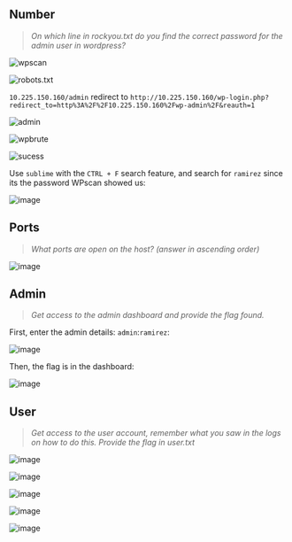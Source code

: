 ## Number

>*On which line in rockyou.txt do you find the correct password for the admin user in wordpress?*

![wpscan](https://user-images.githubusercontent.com/59768512/152354724-03a29621-df1f-438f-8fe7-a5e1ccd7a163.png)

![robots.txt](https://user-images.githubusercontent.com/59768512/152354867-6a364ba4-9370-44ee-a746-de3b79ec13ac.png)


`10.225.150.160/admin` redirect to `http://10.225.150.160/wp-login.php?redirect_to=http%3A%2F%2F10.225.150.160%2Fwp-admin%2F&reauth=1`

![admin](https://user-images.githubusercontent.com/59768512/152354961-d49d19a1-0f5e-4793-92c7-04fdc1484d28.png)

![wpbrute](https://user-images.githubusercontent.com/59768512/152354596-62286464-89d2-4210-a0bc-732890f5c6cf.png)

![sucess](https://user-images.githubusercontent.com/59768512/154031211-98d7d02a-71f8-4d48-b693-0c3fdb49688f.png)


Use `sublime` with the `CTRL + F` search feature, and search for `ramirez` since its the password WPscan showed us: 



![image](https://user-images.githubusercontent.com/70077872/152354630-5cca4df8-3ad0-4971-817d-d4cd3695bb33.png)

## Ports

>*What ports are open on the host? (answer in ascending order)*

![image](https://user-images.githubusercontent.com/72946914/152356071-995428fe-be9c-4fe4-83ca-b7526130de09.png)


## Admin

>*Get access to the admin dashboard and provide the flag found.*

First, enter the admin details: `admin`:`ramirez`:

![image](https://user-images.githubusercontent.com/70077872/152356337-2013f9ae-2120-476f-be58-a3a0516eb1e9.png)

Then, the flag is in the dashboard:

![image](https://user-images.githubusercontent.com/70077872/152356590-f2780792-8f93-4e09-8516-cd76fb041a90.png)


## User

>*Get access to the user account, remember what you saw in the logs on how to do this. Provide the flag in user.txt*

![image](https://user-images.githubusercontent.com/70077872/152762635-bb95d4b0-710a-4567-b918-d58e29b95c24.png)


![image](https://user-images.githubusercontent.com/70077872/152495938-3446f01d-5977-45d4-9c14-c104ef5c6837.png)


![image](https://user-images.githubusercontent.com/70077872/152495794-2651a028-68b2-4ed7-bf23-f2e5365c0312.png)



![image](https://user-images.githubusercontent.com/70077872/152495542-ded4206f-a13d-4897-8b72-50a2aacb24c5.png)


![image](https://user-images.githubusercontent.com/70077872/152496009-95482ebb-11eb-4878-bd5d-b28e4a5ad649.png)


